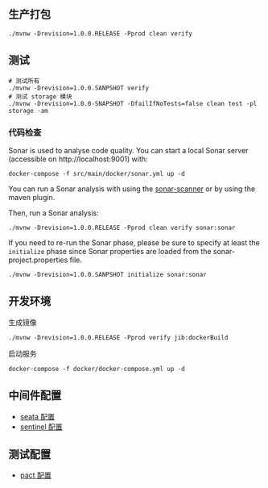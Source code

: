 ## 生产打包

```shell
./mvnw -Drevision=1.0.0.RELEASE -Pprod clean verify
```

## 测试

```shell
# 测试所有
./mvnw -Drevision=1.0.0.SANPSHOT verify
# 测试 storage 模块
./mvnw -Drevision=1.0.0-SNAPSHOT -DfailIfNoTests=false clean test -pl storage -am
```


### 代码检查

Sonar is used to analyse code quality. You can start a local Sonar server (accessible on http://localhost:9001) with:

```shell
docker-compose -f src/main/docker/sonar.yml up -d
```

You can run a Sonar analysis with using the [sonar-scanner](https://docs.sonarqube.org/display/SCAN/Analyzing+with+SonarQube+Scanner) or by using the maven plugin.

Then, run a Sonar analysis:

```shell
./mvnw -Drevision=1.0.0.RELEASE -Pprod clean verify sonar:sonar
```

If you need to re-run the Sonar phase, please be sure to specify at least the `initialize` phase since Sonar properties are loaded from the sonar-project.properties file.

```shell
./mvnw -Drevision=1.0.0.SANPSHOT initialize sonar:sonar
```

##  开发环境
生成镜像
```shell
./mvnw -Drevision=1.0.0.RELEASE -Pprod verify jib:dockerBuild
```

启动服务 

```shell
docker-compose -f docker/docker-compose.yml up -d
```

## 中间件配置
* [seata 配置](doc/seata.md)
* [sentinel 配置](doc/sentinel.md)
  
## 测试配置
* [pact 配置](doc/pact.md)
